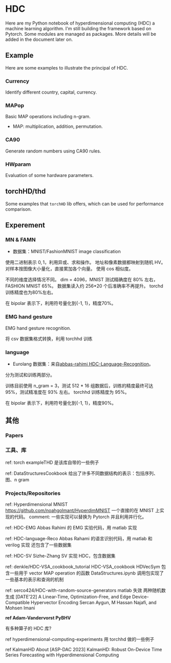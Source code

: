 # HDC 

Here are my Python notebook of hyperdimensional computing (HDC) a machine learning algorithm.
I'm still building the framework based on Pytorch.
Some modules are managed as packages.
More details will be added in the document later on.

## Example

Here are some examples to illustrate the principal of HDC.

### Currency

Identify different country, capital, currency.

### MAPop

Basic MAP operations including n-gram.

- MAP: multiplication, addition, permutation.

### CA90

Generate random numbers using CA90 rules.

### HWparam

Evaluation of some hardware parameters.

## torchHD/thd

Some examples that `torchHD` lib offers, which can be used for performance comparison.

## Experement

### MN & FAMN

- 数据集：MNIST/FashionMNIST image classification

使用二进制表示 ${0, 1}$，利用异或、求和操作。
地址和像素数据都映射到随机 HV。
对样本按图像大小量化，直接累加各个向量。
使用 cos 相似度。

不同的维度选择情况不同。
dim = 4096，MNIST 测试精确度在 80% 左右，FASHION MNIST 65%。
数据集读入约 256*20 个后准确率不再提升。
torchd 训练精度也为80%左右。

在 bipolar 表示下，利用符号量化到{-1, 1}，精度70%。

### EMG hand gesture

EMG hand gesture recognition.

将 csv 数据集格式转换，利用 torchhd 训练

### language

- Eurolang 数据集：来自<a href="https://github.com/abbas-rahimi/HDC-Language-Recognition">abbas-rahimi HDC-Language-Recognition</a>。

分为测试和训练两部分。

训练目前使用 n_gram = 3，测试 512 * 16 组数据后，训练的精度最终可达95%，测试精准度在 93% 左右。
torchhd 训练精度为 95%。

在 bipolar 表示下，利用符号量化到{-1, 1}，精度90%。

## 其他

### Papers


### 工具、库

ref: torch
exampleTHD 是该库自带的一些例子

ref: DataStructuresCookbook
给出了许多不同数据结构的表示：包括序列、图、n gram

### Projects/Repositories

ref: Hyperdimensional MNIST
https://github.com/noahgolmant/HyperdimMNIST
一个直接的在 MNIST 上实现的代码。
comment: 一些实现可以替换为 Pytorch 并且利用并行化。

ref: HDC-EMG
Abbas Rahimi 的 EMG 实验代码，用 matlab 实现

ref: HDC-language-Reco
Abbas Rahami 的语言识别代码，用 matlab 和 verilog 实现
还包含了一些数据集

ref: HDC-SV
Sizhe-Zhang SV 实现 HDC，包含数据集

ref: denkle/HDC-VSA_cookbook_tutorial
HDC-VSA_cookbook
HDVecSym 包含一些用于 vector MAP operation 的函数
DataStructures.ipynb 调用包实现了一些基本的表示和查询的机制

ref: serco424/HDC-with-random-source-generators
matlab 失效 两种随机数生成
[DATE'22] A Linear-Time, Optimization-Free, and Edge Device-Compatible Hypervector Encoding
Sercan Aygun, M Hassan Najafi, and Mohsen Imani

**ref Adam-Vandervorst PyBHV**

有多种算子的 HDC 库?

ref hyperdimensional-computing-experiments
用 torchhd 做的一些例子


ref KalmanHD
About
[ASP-DAC 2023] KalmanHD: Robust On-Device Time Series Forecasting with Hyperdimensional Computing

